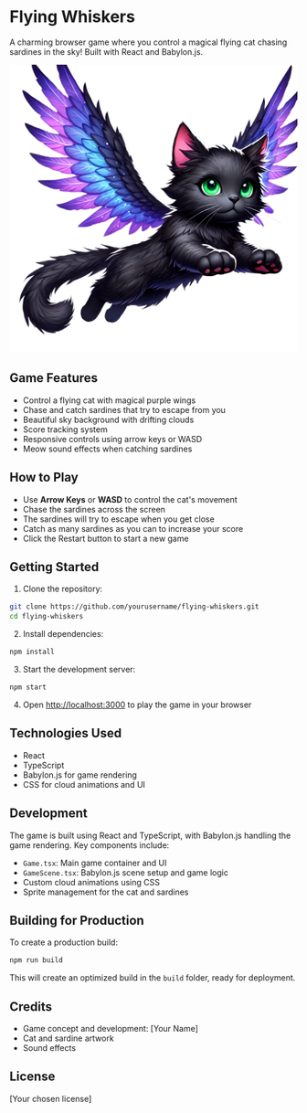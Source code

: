 # Flying Whiskers

A charming browser game where you control a magical flying cat chasing sardines in the sky! Built with React and Babylon.js.

![Flying Cat](public/assets/flying-cat-transparent.png)

## Game Features

- Control a flying cat with magical purple wings
- Chase and catch sardines that try to escape from you
- Beautiful sky background with drifting clouds
- Score tracking system
- Responsive controls using arrow keys or WASD
- Meow sound effects when catching sardines

## How to Play

- Use **Arrow Keys** or **WASD** to control the cat's movement
- Chase the sardines across the screen
- The sardines will try to escape when you get close
- Catch as many sardines as you can to increase your score
- Click the Restart button to start a new game

## Getting Started

1. Clone the repository:
```bash
git clone https://github.com/yourusername/flying-whiskers.git
cd flying-whiskers
```

2. Install dependencies:
```bash
npm install
```

3. Start the development server:
```bash
npm start
```

4. Open [http://localhost:3000](http://localhost:3000) to play the game in your browser

## Technologies Used

- React
- TypeScript
- Babylon.js for game rendering
- CSS for cloud animations and UI

## Development

The game is built using React and TypeScript, with Babylon.js handling the game rendering. Key components include:

- `Game.tsx`: Main game container and UI
- `GameScene.tsx`: Babylon.js scene setup and game logic
- Custom cloud animations using CSS
- Sprite management for the cat and sardines

## Building for Production

To create a production build:

```bash
npm run build
```

This will create an optimized build in the `build` folder, ready for deployment.

## Credits

- Game concept and development: [Your Name]
- Cat and sardine artwork
- Sound effects

## License

[Your chosen license]
